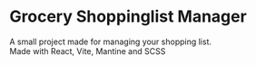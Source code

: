 # Grocery Shoppinglist Manager

A small project made for managing your shopping list. </br>
Made with React, Vite, Mantine and SCSS

